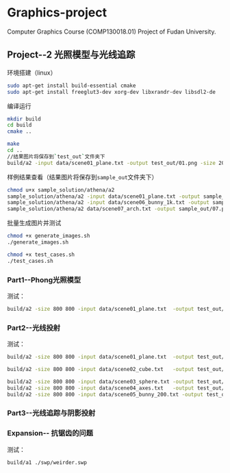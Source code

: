 # Graphics-project
Computer Graphics Course (COMP130018.01) Project of Fudan University.

## Project--2 光照模型与光线追踪

环境搭建（linux）
```bash
sudo apt-get install build-essential cmake
sudo apt-get install freeglut3-dev xorg-dev libxrandr-dev libsdl2-de
```
编译运行
```bash
mkdir build
cd build
cmake ..
```
```bash
make
cd ..
//结果图片将保存到`test_out`文件夹下
build/a2 -input data/scene01_plane.txt -output test_out/01.png -size 200 200
```
样例结果查看（结果图片将保存到`sample_out`文件夹下）
```bash
chmod u+x sample_solution/athena/a2
sample_solution/athena/a2 -input data/scene01_plane.txt -output sample_out/01.png -size 200 200
sample_solution/athena/a2 -input data/scene06_bunny_1k.txt -output sample_out/06.png -size 300 300 -bounces 4
sample_solution/athena/a2 data/scene07_arch.txt -output sample_out/07.png -size 300 300 -shadows -bounces 4
```
批量生成图片并测试

```bash
chmod +x generate_images.sh
./generate_images.sh
```

```bash
chmod +x test_cases.sh
./test_cases.sh
```



### Part1--Phong光照模型

测试：
```bash
build/a2 -size 800 800 -input data/scene01_plane.txt  -output test_out/a01.png -normals test_out/a01n.png -depth 8 18 test_out/a01d.png
```

### Part2--光线投射
测试：
```bash
build/a2 -size 800 800 -input data/scene01_plane.txt  -output test_out/b01.png -normals test_out/b01n.png -depth 8 18 test_out/b01d.png
```
```bash
build/a2 -size 800 800 -input data/scene02_cube.txt   -output test_out/a02.png -normals test_out/a02n.png -depth 8 18 test_out/a02d.png
```
```bash
build/a2 -size 800 800 -input data/scene03_sphere.txt -output test_out/a03.png -normals test_out/a03n.png -depth 8 18 test_out/a03d.png
build/a2 -size 800 800 -input data/scene04_axes.txt   -output test_out/a04.png -normals test_out/a04n.png -depth 8 18 test_out/a04d.png
build/a2 -size 800 800 -input data/scene05_bunny_200.txt -output test_out/a05.png -normals test_out/a05n.png -depth 0.8 1.0 test_out/a05d.png
```
###  Part3--光线追踪与阴影投射



### Expansion-- 抗锯齿的问题

测试：
```bash
build/a1 ./swp/weirder.swp
```
